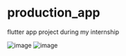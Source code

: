 # production_app

flutter app project during my internship

![image](https://user-images.githubusercontent.com/58005128/106630366-993b4000-659d-11eb-85fc-f12ea035e3fe.png)
![image](https://user-images.githubusercontent.com/58005128/106630415-a2c4a800-659d-11eb-821d-b464e4b196d1.png)
